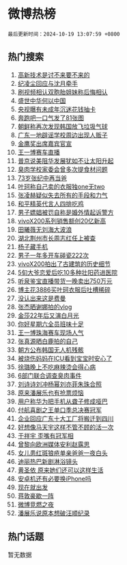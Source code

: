 # 微博热榜

`最后更新时间：2024-10-19 13:07:59 +0800`

## 热门搜索

1. [高新技术是讨不来要不来的](https://m.weibo.cn/search?containerid=100103type%3D1%26t%3D10%26q%3D%23%E9%AB%98%E6%96%B0%E6%8A%80%E6%9C%AF%E6%98%AF%E8%AE%A8%E4%B8%8D%E6%9D%A5%E8%A6%81%E4%B8%8D%E6%9D%A5%E7%9A%84%23&stream_entry_id=51&isnewpage=1&extparam=seat%3D1%26c_type%3D51%26cate%3D10103%26stream_entry_id%3D51%26pos%3D0%26filter_type%3Drealtimehot%26q%3D%2523%25E9%25AB%2598%25E6%2596%25B0%25E6%258A%2580%25E6%259C%25AF%25E6%2598%25AF%25E8%25AE%25A8%25E4%25B8%258D%25E6%259D%25A5%25E8%25A6%2581%25E4%25B8%258D%25E6%259D%25A5%25E7%259A%2584%2523%26dgr%3D0%26display_time%3D1729314478%26pre_seqid%3D17293144785660236634289)
1. [纪凌尘回应与沈月牵手](https://m.weibo.cn/search?containerid=100103type%3D1%26t%3D10%26q%3D%E7%BA%AA%E5%87%8C%E5%B0%98%E5%9B%9E%E5%BA%94%E4%B8%8E%E6%B2%88%E6%9C%88%E7%89%B5%E6%89%8B&stream_entry_id=31&isnewpage=1&extparam=seat%3D1%26realpos%3D1%26cate%3D5001%26stream_entry_id%3D31%26c_type%3D31%26lcate%3D5001%26pos%3D0%26band_rank%3D1%26flag%3D1%26filter_type%3Drealtimehot%26q%3D%25E7%25BA%25AA%25E5%2587%258C%25E5%25B0%2598%25E5%259B%259E%25E5%25BA%2594%25E4%25B8%258E%25E6%25B2%2588%25E6%259C%2588%25E7%2589%25B5%25E6%2589%258B%26dgr%3D0%26display_time%3D1729314478%26pre_seqid%3D17293144785660236634289)
1. [刷视频相认双胞胎姐妹称后悔相认](https://m.weibo.cn/search?containerid=100103type%3D1%26t%3D10%26q%3D%23%E5%88%B7%E8%A7%86%E9%A2%91%E7%9B%B8%E8%AE%A4%E5%8F%8C%E8%83%9E%E8%83%8E%E5%A7%90%E5%A6%B9%E7%A7%B0%E5%90%8E%E6%82%94%E7%9B%B8%E8%AE%A4%23&stream_entry_id=31&isnewpage=1&extparam=seat%3D1%26realpos%3D2%26cate%3D5001%26stream_entry_id%3D31%26c_type%3D31%26lcate%3D5001%26pos%3D1%26band_rank%3D2%26flag%3D2%26filter_type%3Drealtimehot%26q%3D%2523%25E5%2588%25B7%25E8%25A7%2586%25E9%25A2%2591%25E7%259B%25B8%25E8%25AE%25A4%25E5%258F%258C%25E8%2583%259E%25E8%2583%258E%25E5%25A7%2590%25E5%25A6%25B9%25E7%25A7%25B0%25E5%2590%258E%25E6%2582%2594%25E7%259B%25B8%25E8%25AE%25A4%2523%26dgr%3D0%26display_time%3D1729314478%26pre_seqid%3D17293144785660236634289)
1. [盛世中华何以中国](https://m.weibo.cn/search?containerid=100103type%3D1%26t%3D10%26q%3D%23%E7%9B%9B%E4%B8%96%E4%B8%AD%E5%8D%8E%E4%BD%95%E4%BB%A5%E4%B8%AD%E5%9B%BD%23&stream_entry_id=31&isnewpage=1&extparam=seat%3D1%26realpos%3D3%26cate%3D5001%26stream_entry_id%3D31%26c_type%3D31%26lcate%3D5001%26pos%3D2%26band_rank%3D3%26flag%3D0%26filter_type%3Drealtimehot%26q%3D%2523%25E7%259B%259B%25E4%25B8%2596%25E4%25B8%25AD%25E5%258D%258E%25E4%25BD%2595%25E4%25BB%25A5%25E4%25B8%25AD%25E5%259B%25BD%2523%26dgr%3D0%26display_time%3D1729314478%26pre_seqid%3D17293144785660236634289)
1. [央视曝有未成年沉迷花钱抽卡](https://m.weibo.cn/search?containerid=100103type%3D1%26t%3D10%26q%3D%23%E5%A4%AE%E8%A7%86%E6%9B%9D%E6%9C%89%E6%9C%AA%E6%88%90%E5%B9%B4%E6%B2%89%E8%BF%B7%E8%8A%B1%E9%92%B1%E6%8A%BD%E5%8D%A1%23&stream_entry_id=31&isnewpage=1&extparam=seat%3D1%26realpos%3D4%26cate%3D5001%26stream_entry_id%3D31%26c_type%3D31%26lcate%3D5001%26pos%3D3%26band_rank%3D4%26flag%3D2%26filter_type%3Drealtimehot%26q%3D%2523%25E5%25A4%25AE%25E8%25A7%2586%25E6%259B%259D%25E6%259C%2589%25E6%259C%25AA%25E6%2588%2590%25E5%25B9%25B4%25E6%25B2%2589%25E8%25BF%25B7%25E8%258A%25B1%25E9%2592%25B1%25E6%258A%25BD%25E5%258D%25A1%2523%26dgr%3D0%26display_time%3D1729314478%26pre_seqid%3D17293144785660236634289)
1. [奔跑吧一口气发了81张图](https://m.weibo.cn/search?containerid=100103type%3D1%26t%3D10%26q%3D%23%E5%A5%94%E8%B7%91%E5%90%A7%E4%B8%80%E5%8F%A3%E6%B0%94%E5%8F%91%E4%BA%8681%E5%BC%A0%E5%9B%BE%23&stream_entry_id=31&isnewpage=1&extparam=seat%3D1%26realpos%3D5%26cate%3D5001%26stream_entry_id%3D31%26c_type%3D31%26lcate%3D5001%26pos%3D4%26band_rank%3D5%26flag%3D1%26filter_type%3Drealtimehot%26q%3D%2523%25E5%25A5%2594%25E8%25B7%2591%25E5%2590%25A7%25E4%25B8%2580%25E5%258F%25A3%25E6%25B0%2594%25E5%258F%2591%25E4%25BA%258681%25E5%25BC%25A0%25E5%259B%25BE%2523%26dgr%3D0%26display_time%3D1729314478%26pre_seqid%3D17293144785660236634289)
1. [朝鲜称再次发现韩国放飞垃圾气球](https://m.weibo.cn/search?containerid=100103type%3D1%26t%3D10%26q%3D%23%E6%9C%9D%E9%B2%9C%E7%A7%B0%E5%86%8D%E6%AC%A1%E5%8F%91%E7%8E%B0%E9%9F%A9%E5%9B%BD%E6%94%BE%E9%A3%9E%E5%9E%83%E5%9C%BE%E6%B0%94%E7%90%83%23&stream_entry_id=31&isnewpage=1&extparam=seat%3D1%26realpos%3D6%26cate%3D5001%26stream_entry_id%3D31%26c_type%3D31%26lcate%3D5001%26pos%3D5%26band_rank%3D6%26flag%3D0%26filter_type%3Drealtimehot%26q%3D%2523%25E6%259C%259D%25E9%25B2%259C%25E7%25A7%25B0%25E5%2586%258D%25E6%25AC%25A1%25E5%258F%2591%25E7%258E%25B0%25E9%259F%25A9%25E5%259B%25BD%25E6%2594%25BE%25E9%25A3%259E%25E5%259E%2583%25E5%259C%25BE%25E6%25B0%2594%25E7%2590%2583%2523%26dgr%3D0%26display_time%3D1729314478%26pre_seqid%3D17293144785660236634289)
1. [广东一地辟谣学校周边出现人贩子](https://m.weibo.cn/search?containerid=100103type%3D1%26t%3D10%26q%3D%23%E5%B9%BF%E4%B8%9C%E4%B8%80%E5%9C%B0%E8%BE%9F%E8%B0%A3%E5%AD%A6%E6%A0%A1%E5%91%A8%E8%BE%B9%E5%87%BA%E7%8E%B0%E4%BA%BA%E8%B4%A9%E5%AD%90%23&stream_entry_id=31&isnewpage=1&extparam=seat%3D1%26adid%3D259715%26cate%3D5001%26stream_entry_id%3D31%26c_type%3D31%26lcate%3D5001%26is_ad_pos%3D1%26band_rank%3D7%26q%3D%2523%25E5%25B9%25BF%25E4%25B8%259C%25E4%25B8%2580%25E5%259C%25B0%25E8%25BE%259F%25E8%25B0%25A3%25E5%25AD%25A6%25E6%25A0%25A1%25E5%2591%25A8%25E8%25BE%25B9%25E5%2587%25BA%25E7%258E%25B0%25E4%25BA%25BA%25E8%25B4%25A9%25E5%25AD%2590%2523%26filter_type%3Drealtimehot%26pos%3D6%26dgr%3D0%26display_time%3D1729314478%26pre_seqid%3D17293144785660236634289)
1. [金鹰奖出席嘉宾官宣](https://m.weibo.cn/search?containerid=100103type%3D1%26t%3D10%26q%3D%23%E9%87%91%E9%B9%B0%E5%A5%96%E5%87%BA%E5%B8%AD%E5%98%89%E5%AE%BE%E5%AE%98%E5%AE%A3%23&stream_entry_id=31&isnewpage=1&extparam=seat%3D1%26realpos%3D7%26cate%3D5001%26stream_entry_id%3D31%26c_type%3D31%26lcate%3D5001%26pos%3D7%26band_rank%3D7%26flag%3D1%26filter_type%3Drealtimehot%26q%3D%2523%25E9%2587%2591%25E9%25B9%25B0%25E5%25A5%2596%25E5%2587%25BA%25E5%25B8%25AD%25E5%2598%2589%25E5%25AE%25BE%25E5%25AE%2598%25E5%25AE%25A3%2523%26dgr%3D0%26display_time%3D1729314478%26pre_seqid%3D17293144785660236634289)
1. [王一博赛车直播](https://m.weibo.cn/search?containerid=100103type%3D1%26t%3D10%26q%3D%E7%8E%8B%E4%B8%80%E5%8D%9A%E8%B5%9B%E8%BD%A6%E7%9B%B4%E6%92%AD&stream_entry_id=31&isnewpage=1&extparam=seat%3D1%26realpos%3D8%26cate%3D5001%26stream_entry_id%3D31%26c_type%3D31%26lcate%3D5001%26pos%3D8%26band_rank%3D8%26flag%3D1%26filter_type%3Drealtimehot%26q%3D%25E7%258E%258B%25E4%25B8%2580%25E5%258D%259A%25E8%25B5%259B%25E8%25BD%25A6%25E7%259B%25B4%25E6%2592%25AD%26dgr%3D0%26display_time%3D1729314478%26pre_seqid%3D17293144785660236634289)
1. [普京说美阻华发展犹如不让太阳升起](https://m.weibo.cn/search?containerid=100103type%3D1%26t%3D10%26q%3D%23%E6%99%AE%E4%BA%AC%E8%AF%B4%E7%BE%8E%E9%98%BB%E5%8D%8E%E5%8F%91%E5%B1%95%E7%8A%B9%E5%A6%82%E4%B8%8D%E8%AE%A9%E5%A4%AA%E9%98%B3%E5%8D%87%E8%B5%B7%23&stream_entry_id=31&isnewpage=1&extparam=seat%3D1%26realpos%3D9%26cate%3D5001%26stream_entry_id%3D31%26c_type%3D31%26lcate%3D5001%26pos%3D9%26band_rank%3D9%26flag%3D1%26filter_type%3Drealtimehot%26q%3D%2523%25E6%2599%25AE%25E4%25BA%25AC%25E8%25AF%25B4%25E7%25BE%258E%25E9%2598%25BB%25E5%258D%258E%25E5%258F%2591%25E5%25B1%2595%25E7%258A%25B9%25E5%25A6%2582%25E4%25B8%258D%25E8%25AE%25A9%25E5%25A4%25AA%25E9%2598%25B3%25E5%258D%2587%25E8%25B5%25B7%2523%26dgr%3D0%26display_time%3D1729314478%26pre_seqid%3D17293144785660236634289)
1. [臭肉学校家委会曾多次提食材问题](https://m.weibo.cn/search?containerid=100103type%3D1%26t%3D10%26q%3D%23%E8%87%AD%E8%82%89%E5%AD%A6%E6%A0%A1%E5%AE%B6%E5%A7%94%E4%BC%9A%E6%9B%BE%E5%A4%9A%E6%AC%A1%E6%8F%90%E9%A3%9F%E6%9D%90%E9%97%AE%E9%A2%98%23&stream_entry_id=31&isnewpage=1&extparam=seat%3D1%26realpos%3D10%26cate%3D5001%26stream_entry_id%3D31%26c_type%3D31%26lcate%3D5001%26pos%3D10%26band_rank%3D10%26flag%3D1%26filter_type%3Drealtimehot%26q%3D%2523%25E8%2587%25AD%25E8%2582%2589%25E5%25AD%25A6%25E6%25A0%25A1%25E5%25AE%25B6%25E5%25A7%2594%25E4%25BC%259A%25E6%259B%25BE%25E5%25A4%259A%25E6%25AC%25A1%25E6%258F%2590%25E9%25A3%259F%25E6%259D%2590%25E9%2597%25AE%25E9%25A2%2598%2523%26dgr%3D0%26display_time%3D1729314478%26pre_seqid%3D17293144785660236634289)
1. [73岁张纪中再当爸](https://m.weibo.cn/search?containerid=100103type%3D1%26t%3D10%26q%3D%2373%E5%B2%81%E5%BC%A0%E7%BA%AA%E4%B8%AD%E5%86%8D%E5%BD%93%E7%88%B8%23&stream_entry_id=31&isnewpage=1&extparam=seat%3D1%26realpos%3D11%26cate%3D5001%26stream_entry_id%3D31%26c_type%3D31%26lcate%3D5001%26pos%3D11%26band_rank%3D11%26flag%3D2%26filter_type%3Drealtimehot%26q%3D%252373%25E5%25B2%2581%25E5%25BC%25A0%25E7%25BA%25AA%25E4%25B8%25AD%25E5%2586%258D%25E5%25BD%2593%25E7%2588%25B8%2523%26dgr%3D0%26display_time%3D1729314478%26pre_seqid%3D17293144785660236634289)
1. [叶珂称自己卖的衣服独one无two](https://m.weibo.cn/search?containerid=100103type%3D1%26t%3D10%26q%3D%23%E5%8F%B6%E7%8F%82%E7%A7%B0%E8%87%AA%E5%B7%B1%E5%8D%96%E7%9A%84%E8%A1%A3%E6%9C%8D%E7%8B%ACone%E6%97%A0two%23&stream_entry_id=31&isnewpage=1&extparam=seat%3D1%26realpos%3D12%26cate%3D5001%26stream_entry_id%3D31%26c_type%3D31%26lcate%3D5001%26pos%3D12%26band_rank%3D12%26flag%3D2%26filter_type%3Drealtimehot%26q%3D%2523%25E5%258F%25B6%25E7%258F%2582%25E7%25A7%25B0%25E8%2587%25AA%25E5%25B7%25B1%25E5%258D%2596%25E7%259A%2584%25E8%25A1%25A3%25E6%259C%258D%25E7%258B%25ACone%25E6%2597%25A0two%2523%26dgr%3D0%26display_time%3D1729314478%26pre_seqid%3D17293144785660236634289)
1. [张凌赫疑似失去所有的手段和力气](https://m.weibo.cn/search?containerid=100103type%3D1%26t%3D10%26q%3D%E5%BC%A0%E5%87%8C%E8%B5%AB%E7%96%91%E4%BC%BC%E5%A4%B1%E5%8E%BB%E6%89%80%E6%9C%89%E7%9A%84%E6%89%8B%E6%AE%B5%E5%92%8C%E5%8A%9B%E6%B0%94&stream_entry_id=31&isnewpage=1&extparam=seat%3D1%26realpos%3D13%26cate%3D5001%26stream_entry_id%3D31%26c_type%3D31%26lcate%3D5001%26pos%3D13%26band_rank%3D13%26flag%3D1%26filter_type%3Drealtimehot%26q%3D%25E5%25BC%25A0%25E5%2587%258C%25E8%25B5%25AB%25E7%2596%2591%25E4%25BC%25BC%25E5%25A4%25B1%25E5%258E%25BB%25E6%2589%2580%25E6%259C%2589%25E7%259A%2584%25E6%2589%258B%25E6%25AE%25B5%25E5%2592%258C%25E5%258A%259B%25E6%25B0%2594%26dgr%3D0%26display_time%3D1729314478%26pre_seqid%3D17293144785660236634289)
1. [和平精英代言人四排吃鸡](https://m.weibo.cn/search?containerid=100103type%3D1%26t%3D10%26q%3D%23%E5%92%8C%E5%B9%B3%E7%B2%BE%E8%8B%B1%E4%BB%A3%E8%A8%80%E4%BA%BA%E5%9B%9B%E6%8E%92%E5%90%83%E9%B8%A1%23&stream_entry_id=31&isnewpage=1&extparam=seat%3D1%26realpos%3D14%26adid%3D259701%26cate%3D5001%26stream_entry_id%3D31%26c_type%3D31%26lcate%3D5001%26pos%3D14%26band_rank%3D14%26flag%3D0%26filter_type%3Drealtimehot%26q%3D%2523%25E5%2592%258C%25E5%25B9%25B3%25E7%25B2%25BE%25E8%258B%25B1%25E4%25BB%25A3%25E8%25A8%2580%25E4%25BA%25BA%25E5%259B%259B%25E6%258E%2592%25E5%2590%2583%25E9%25B8%25A1%2523%26dgr%3D0%26display_time%3D1729314478%26pre_seqid%3D17293144785660236634289)
1. [男子嫖娼被罚自称是婚外情起诉警方](https://m.weibo.cn/search?containerid=100103type%3D1%26t%3D10%26q%3D%23%E7%94%B7%E5%AD%90%E5%AB%96%E5%A8%BC%E8%A2%AB%E7%BD%9A%E8%87%AA%E7%A7%B0%E6%98%AF%E5%A9%9A%E5%A4%96%E6%83%85%E8%B5%B7%E8%AF%89%E8%AD%A6%E6%96%B9%23&stream_entry_id=31&isnewpage=1&extparam=seat%3D1%26realpos%3D15%26cate%3D5001%26stream_entry_id%3D31%26c_type%3D31%26lcate%3D5001%26pos%3D15%26band_rank%3D15%26flag%3D1%26filter_type%3Drealtimehot%26q%3D%2523%25E7%2594%25B7%25E5%25AD%2590%25E5%25AB%2596%25E5%25A8%25BC%25E8%25A2%25AB%25E7%25BD%259A%25E8%2587%25AA%25E7%25A7%25B0%25E6%2598%25AF%25E5%25A9%259A%25E5%25A4%2596%25E6%2583%2585%25E8%25B5%25B7%25E8%25AF%2589%25E8%25AD%25A6%25E6%2596%25B9%2523%26dgr%3D0%26display_time%3D1729314478%26pre_seqid%3D17293144785660236634289)
1. [vivoX200系列销售额创20亿新高](https://m.weibo.cn/search?containerid=100103type%3D1%26t%3D10%26q%3D%23vivoX200%E7%B3%BB%E5%88%97%E9%94%80%E5%94%AE%E9%A2%9D%E5%88%9B20%E4%BA%BF%E6%96%B0%E9%AB%98%23&stream_entry_id=31&isnewpage=1&extparam=seat%3D1%26realpos%3D16%26adid%3D259651%26cate%3D5001%26stream_entry_id%3D31%26c_type%3D31%26lcate%3D5001%26pos%3D16%26band_rank%3D16%26flag%3D0%26filter_type%3Drealtimehot%26q%3D%2523vivoX200%25E7%25B3%25BB%25E5%2588%2597%25E9%2594%2580%25E5%2594%25AE%25E9%25A2%259D%25E5%2588%259B20%25E4%25BA%25BF%25E6%2596%25B0%25E9%25AB%2598%2523%26dgr%3D0%26display_time%3D1729314478%26pre_seqid%3D17293144785660236634289)
1. [田曦薇无刘海大波浪](https://m.weibo.cn/search?containerid=100103type%3D1%26t%3D10%26q%3D%23%E7%94%B0%E6%9B%A6%E8%96%87%E6%97%A0%E5%88%98%E6%B5%B7%E5%A4%A7%E6%B3%A2%E6%B5%AA%23&stream_entry_id=31&isnewpage=1&extparam=seat%3D1%26realpos%3D17%26cate%3D5001%26stream_entry_id%3D31%26c_type%3D31%26lcate%3D5001%26pos%3D17%26band_rank%3D17%26flag%3D2%26filter_type%3Drealtimehot%26q%3D%2523%25E7%2594%25B0%25E6%259B%25A6%25E8%2596%2587%25E6%2597%25A0%25E5%2588%2598%25E6%25B5%25B7%25E5%25A4%25A7%25E6%25B3%25A2%25E6%25B5%25AA%2523%26dgr%3D0%26display_time%3D1729314478%26pre_seqid%3D17293144785660236634289)
1. [湖北荆州市长周志红任上被查](https://m.weibo.cn/search?containerid=100103type%3D1%26t%3D10%26q%3D%23%E6%B9%96%E5%8C%97%E8%8D%86%E5%B7%9E%E5%B8%82%E9%95%BF%E5%91%A8%E5%BF%97%E7%BA%A2%E4%BB%BB%E4%B8%8A%E8%A2%AB%E6%9F%A5%23&stream_entry_id=31&isnewpage=1&extparam=seat%3D1%26realpos%3D18%26cate%3D5001%26stream_entry_id%3D31%26c_type%3D31%26lcate%3D5001%26pos%3D18%26band_rank%3D18%26flag%3D1%26filter_type%3Drealtimehot%26q%3D%2523%25E6%25B9%2596%25E5%258C%2597%25E8%258D%2586%25E5%25B7%259E%25E5%25B8%2582%25E9%2595%25BF%25E5%2591%25A8%25E5%25BF%2597%25E7%25BA%25A2%25E4%25BB%25BB%25E4%25B8%258A%25E8%25A2%25AB%25E6%259F%25A5%2523%26dgr%3D0%26display_time%3D1729314478%26pre_seqid%3D17293144785660236634289)
1. [杨子藏手机](https://m.weibo.cn/search?containerid=100103type%3D1%26t%3D10%26q%3D%23%E6%9D%A8%E5%AD%90%E8%97%8F%E6%89%8B%E6%9C%BA%23&stream_entry_id=31&isnewpage=1&extparam=seat%3D1%26realpos%3D19%26cate%3D5001%26stream_entry_id%3D31%26c_type%3D31%26lcate%3D5001%26pos%3D19%26band_rank%3D19%26flag%3D0%26filter_type%3Drealtimehot%26q%3D%2523%25E6%259D%25A8%25E5%25AD%2590%25E8%2597%258F%25E6%2589%258B%25E6%259C%25BA%2523%26dgr%3D0%26display_time%3D1729314478%26pre_seqid%3D17293144785660236634289)
1. [男子一年多开车碰瓷222次](https://m.weibo.cn/search?containerid=100103type%3D1%26t%3D10%26q%3D%23%E7%94%B7%E5%AD%90%E4%B8%80%E5%B9%B4%E5%A4%9A%E5%BC%80%E8%BD%A6%E7%A2%B0%E7%93%B7222%E6%AC%A1%23&stream_entry_id=31&isnewpage=1&extparam=seat%3D1%26realpos%3D20%26cate%3D5001%26stream_entry_id%3D31%26c_type%3D31%26lcate%3D5001%26pos%3D20%26band_rank%3D20%26flag%3D0%26filter_type%3Drealtimehot%26q%3D%2523%25E7%2594%25B7%25E5%25AD%2590%25E4%25B8%2580%25E5%25B9%25B4%25E5%25A4%259A%25E5%25BC%2580%25E8%25BD%25A6%25E7%25A2%25B0%25E7%2593%25B7222%25E6%25AC%25A1%2523%26dgr%3D0%26display_time%3D1729314478%26pre_seqid%3D17293144785660236634289)
1. [vivoX200拍出了古建筑的历史细节](https://m.weibo.cn/search?containerid=100103type%3D1%26t%3D10%26q%3DvivoX200%E6%8B%8D%E5%87%BA%E4%BA%86%E5%8F%A4%E5%BB%BA%E7%AD%91%E7%9A%84%E5%8E%86%E5%8F%B2%E7%BB%86%E8%8A%82&stream_entry_id=31&isnewpage=1&extparam=seat%3D1%26realpos%3D21%26adid%3D259754%26cate%3D5001%26stream_entry_id%3D31%26c_type%3D31%26lcate%3D5001%26pos%3D21%26band_rank%3D21%26flag%3D0%26filter_type%3Drealtimehot%26q%3DvivoX200%25E6%258B%258D%25E5%2587%25BA%25E4%25BA%2586%25E5%258F%25A4%25E5%25BB%25BA%25E7%25AD%2591%25E7%259A%2584%25E5%258E%2586%25E5%258F%25B2%25E7%25BB%2586%25E8%258A%2582%26dgr%3D0%26display_time%3D1729314478%26pre_seqid%3D17293144785660236634289)
1. [5旬大爷恋爱后吃10多种壮阳药进医院](https://m.weibo.cn/search?containerid=100103type%3D1%26t%3D10%26q%3D%235%E6%97%AC%E5%A4%A7%E7%88%B7%E6%81%8B%E7%88%B1%E5%90%8E%E5%90%8310%E5%A4%9A%E7%A7%8D%E5%A3%AE%E9%98%B3%E8%8D%AF%E8%BF%9B%E5%8C%BB%E9%99%A2%23&stream_entry_id=31&isnewpage=1&extparam=seat%3D1%26realpos%3D22%26cate%3D5001%26stream_entry_id%3D31%26c_type%3D31%26lcate%3D5001%26pos%3D22%26band_rank%3D22%26flag%3D1%26filter_type%3Drealtimehot%26q%3D%25235%25E6%2597%25AC%25E5%25A4%25A7%25E7%2588%25B7%25E6%2581%258B%25E7%2588%25B1%25E5%2590%258E%25E5%2590%258310%25E5%25A4%259A%25E7%25A7%258D%25E5%25A3%25AE%25E9%2598%25B3%25E8%258D%25AF%25E8%25BF%259B%25E5%258C%25BB%25E9%2599%25A2%2523%26dgr%3D0%26display_time%3D1729314478%26pre_seqid%3D17293144785660236634289)
1. [听泉鉴宝直播带货一晚卖出750万元](https://m.weibo.cn/search?containerid=100103type%3D1%26t%3D10%26q%3D%23%E5%90%AC%E6%B3%89%E9%89%B4%E5%AE%9D%E7%9B%B4%E6%92%AD%E5%B8%A6%E8%B4%A7%E4%B8%80%E6%99%9A%E5%8D%96%E5%87%BA750%E4%B8%87%E5%85%83%23&stream_entry_id=31&isnewpage=1&extparam=seat%3D1%26realpos%3D23%26cate%3D5001%26stream_entry_id%3D31%26c_type%3D31%26lcate%3D5001%26pos%3D23%26band_rank%3D23%26flag%3D1%26filter_type%3Drealtimehot%26q%3D%2523%25E5%2590%25AC%25E6%25B3%2589%25E9%2589%25B4%25E5%25AE%259D%25E7%259B%25B4%25E6%2592%25AD%25E5%25B8%25A6%25E8%25B4%25A7%25E4%25B8%2580%25E6%2599%259A%25E5%258D%2596%25E5%2587%25BA750%25E4%25B8%2587%25E5%2585%2583%2523%26dgr%3D0%26display_time%3D1729314478%26pre_seqid%3D17293144785660236634289)
1. [博主花3886买叶珂衣服后吐槽稀碎](https://m.weibo.cn/search?containerid=100103type%3D1%26t%3D10%26q%3D%23%E5%8D%9A%E4%B8%BB%E8%8A%B13886%E4%B9%B0%E5%8F%B6%E7%8F%82%E8%A1%A3%E6%9C%8D%E5%90%8E%E5%90%90%E6%A7%BD%E7%A8%80%E7%A2%8E%23&stream_entry_id=31&isnewpage=1&extparam=seat%3D1%26realpos%3D24%26cate%3D5001%26stream_entry_id%3D31%26c_type%3D31%26lcate%3D5001%26pos%3D24%26band_rank%3D24%26flag%3D0%26filter_type%3Drealtimehot%26q%3D%2523%25E5%258D%259A%25E4%25B8%25BB%25E8%258A%25B13886%25E4%25B9%25B0%25E5%258F%25B6%25E7%258F%2582%25E8%25A1%25A3%25E6%259C%258D%25E5%2590%258E%25E5%2590%2590%25E6%25A7%25BD%25E7%25A8%2580%25E7%25A2%258E%2523%26dgr%3D0%26display_time%3D1729314478%26pre_seqid%3D17293144785660236634289)
1. [没认出来这是费曼](https://m.weibo.cn/search?containerid=100103type%3D1%26t%3D10%26q%3D%23%E6%B2%A1%E8%AE%A4%E5%87%BA%E6%9D%A5%E8%BF%99%E6%98%AF%E8%B4%B9%E6%9B%BC%23&stream_entry_id=31&isnewpage=1&extparam=seat%3D1%26realpos%3D25%26cate%3D5001%26stream_entry_id%3D31%26c_type%3D31%26lcate%3D5001%26pos%3D25%26band_rank%3D25%26flag%3D0%26filter_type%3Drealtimehot%26q%3D%2523%25E6%25B2%25A1%25E8%25AE%25A4%25E5%2587%25BA%25E6%259D%25A5%25E8%25BF%2599%25E6%2598%25AF%25E8%25B4%25B9%25E6%259B%25BC%2523%26dgr%3D0%26display_time%3D1729314478%26pre_seqid%3D17293144785660236634289)
1. [张杰晒谢娜拍的vlog](https://m.weibo.cn/search?containerid=100103type%3D1%26t%3D10%26q%3D%23%E5%BC%A0%E6%9D%B0%E6%99%92%E8%B0%A2%E5%A8%9C%E6%8B%8D%E7%9A%84vlog%23&stream_entry_id=31&isnewpage=1&extparam=seat%3D1%26realpos%3D26%26cate%3D5001%26stream_entry_id%3D31%26c_type%3D31%26lcate%3D5001%26pos%3D26%26band_rank%3D26%26flag%3D0%26filter_type%3Drealtimehot%26q%3D%2523%25E5%25BC%25A0%25E6%259D%25B0%25E6%2599%2592%25E8%25B0%25A2%25E5%25A8%259C%25E6%258B%258D%25E7%259A%2584vlog%2523%26dgr%3D0%26display_time%3D1729314478%26pre_seqid%3D17293144785660236634289)
1. [金莎22年后又演白月光](https://m.weibo.cn/search?containerid=100103type%3D1%26t%3D10%26q%3D%E9%87%91%E8%8E%8E22%E5%B9%B4%E5%90%8E%E5%8F%88%E6%BC%94%E7%99%BD%E6%9C%88%E5%85%89&stream_entry_id=31&isnewpage=1&extparam=seat%3D1%26realpos%3D27%26cate%3D5001%26stream_entry_id%3D31%26c_type%3D31%26lcate%3D5001%26pos%3D27%26band_rank%3D27%26flag%3D1%26filter_type%3Drealtimehot%26q%3D%25E9%2587%2591%25E8%258E%258E22%25E5%25B9%25B4%25E5%2590%258E%25E5%258F%2588%25E6%25BC%2594%25E7%2599%25BD%25E6%259C%2588%25E5%2585%2589%26dgr%3D0%26display_time%3D1729314478%26pre_seqid%3D17293144785660236634289)
1. [你好星期六全员班味十足](https://m.weibo.cn/search?containerid=100103type%3D1%26t%3D10%26q%3D%23%E4%BD%A0%E5%A5%BD%E6%98%9F%E6%9C%9F%E5%85%AD%E5%85%A8%E5%91%98%E7%8F%AD%E5%91%B3%E5%8D%81%E8%B6%B3%23&stream_entry_id=31&isnewpage=1&extparam=seat%3D1%26realpos%3D28%26cate%3D5001%26stream_entry_id%3D31%26c_type%3D31%26lcate%3D5001%26pos%3D28%26band_rank%3D28%26flag%3D0%26filter_type%3Drealtimehot%26q%3D%2523%25E4%25BD%25A0%25E5%25A5%25BD%25E6%2598%259F%25E6%259C%259F%25E5%2585%25AD%25E5%2585%25A8%25E5%2591%2598%25E7%258F%25AD%25E5%2591%25B3%25E5%258D%2581%25E8%25B6%25B3%2523%26dgr%3D0%26display_time%3D1729314478%26pre_seqid%3D17293144785660236634289)
1. [王一博珠海赛车现场人气](https://m.weibo.cn/search?containerid=100103type%3D1%26t%3D10%26q%3D%23%E7%8E%8B%E4%B8%80%E5%8D%9A%E7%8F%A0%E6%B5%B7%E8%B5%9B%E8%BD%A6%E7%8E%B0%E5%9C%BA%E4%BA%BA%E6%B0%94%23&stream_entry_id=31&isnewpage=1&extparam=seat%3D1%26realpos%3D29%26cate%3D5001%26stream_entry_id%3D31%26c_type%3D31%26lcate%3D5001%26pos%3D29%26band_rank%3D29%26flag%3D1%26filter_type%3Drealtimehot%26q%3D%2523%25E7%258E%258B%25E4%25B8%2580%25E5%258D%259A%25E7%258F%25A0%25E6%25B5%25B7%25E8%25B5%259B%25E8%25BD%25A6%25E7%258E%25B0%25E5%259C%25BA%25E4%25BA%25BA%25E6%25B0%2594%2523%26dgr%3D0%26display_time%3D1729314478%26pre_seqid%3D17293144785660236634289)
1. [张真源晒白鹿拍的自己](https://m.weibo.cn/search?containerid=100103type%3D1%26t%3D10%26q%3D%23%E5%BC%A0%E7%9C%9F%E6%BA%90%E6%99%92%E7%99%BD%E9%B9%BF%E6%8B%8D%E7%9A%84%E8%87%AA%E5%B7%B1%23&stream_entry_id=31&isnewpage=1&extparam=seat%3D1%26realpos%3D30%26cate%3D5001%26stream_entry_id%3D31%26c_type%3D31%26lcate%3D5001%26pos%3D30%26band_rank%3D30%26flag%3D1%26filter_type%3Drealtimehot%26q%3D%2523%25E5%25BC%25A0%25E7%259C%259F%25E6%25BA%2590%25E6%2599%2592%25E7%2599%25BD%25E9%25B9%25BF%25E6%258B%258D%25E7%259A%2584%25E8%2587%25AA%25E5%25B7%25B1%2523%26dgr%3D0%26display_time%3D1729314478%26pre_seqid%3D17293144785660236634289)
1. [朝方公布韩国无人机残骸](https://m.weibo.cn/search?containerid=100103type%3D1%26t%3D10%26q%3D%23%E6%9C%9D%E6%96%B9%E5%85%AC%E5%B8%83%E9%9F%A9%E5%9B%BD%E6%97%A0%E4%BA%BA%E6%9C%BA%E6%AE%8B%E9%AA%B8%23&stream_entry_id=31&isnewpage=1&extparam=seat%3D1%26realpos%3D31%26cate%3D5001%26stream_entry_id%3D31%26c_type%3D31%26lcate%3D5001%26pos%3D31%26band_rank%3D31%26flag%3D0%26filter_type%3Drealtimehot%26q%3D%2523%25E6%259C%259D%25E6%2596%25B9%25E5%2585%25AC%25E5%25B8%2583%25E9%259F%25A9%25E5%259B%25BD%25E6%2597%25A0%25E4%25BA%25BA%25E6%259C%25BA%25E6%25AE%258B%25E9%25AA%25B8%2523%26dgr%3D0%26display_time%3D1729314478%26pre_seqid%3D17293144785660236634289)
1. [被烧伤妈妈在ICU看到宝宝时安心了](https://m.weibo.cn/search?containerid=100103type%3D1%26t%3D10%26q%3D%23%E8%A2%AB%E7%83%A7%E4%BC%A4%E5%A6%88%E5%A6%88%E5%9C%A8ICU%E7%9C%8B%E5%88%B0%E5%AE%9D%E5%AE%9D%E6%97%B6%E5%AE%89%E5%BF%83%E4%BA%86%23&stream_entry_id=31&isnewpage=1&extparam=seat%3D1%26realpos%3D32%26cate%3D5001%26stream_entry_id%3D31%26c_type%3D31%26lcate%3D5001%26pos%3D32%26band_rank%3D32%26flag%3D0%26filter_type%3Drealtimehot%26q%3D%2523%25E8%25A2%25AB%25E7%2583%25A7%25E4%25BC%25A4%25E5%25A6%2588%25E5%25A6%2588%25E5%259C%25A8ICU%25E7%259C%258B%25E5%2588%25B0%25E5%25AE%259D%25E5%25AE%259D%25E6%2597%25B6%25E5%25AE%2589%25E5%25BF%2583%25E4%25BA%2586%2523%26dgr%3D0%26display_time%3D1729314478%26pre_seqid%3D17293144785660236634289)
1. [徐璐晚上不吃麻辣烫会得心病](https://m.weibo.cn/search?containerid=100103type%3D1%26t%3D10%26q%3D%23%E5%BE%90%E7%92%90%E6%99%9A%E4%B8%8A%E4%B8%8D%E5%90%83%E9%BA%BB%E8%BE%A3%E7%83%AB%E4%BC%9A%E5%BE%97%E5%BF%83%E7%97%85%23&stream_entry_id=31&isnewpage=1&extparam=seat%3D1%26realpos%3D33%26cate%3D5001%26stream_entry_id%3D31%26c_type%3D31%26lcate%3D5001%26pos%3D33%26band_rank%3D33%26flag%3D0%26filter_type%3Drealtimehot%26q%3D%2523%25E5%25BE%2590%25E7%2592%2590%25E6%2599%259A%25E4%25B8%258A%25E4%25B8%258D%25E5%2590%2583%25E9%25BA%25BB%25E8%25BE%25A3%25E7%2583%25AB%25E4%25BC%259A%25E5%25BE%2597%25E5%25BF%2583%25E7%2597%2585%2523%26dgr%3D0%26display_time%3D1729314478%26pre_seqid%3D17293144785660236634289)
1. [6部门联合调查臭肉事件](https://m.weibo.cn/search?containerid=100103type%3D1%26t%3D10%26q%3D%236%E9%83%A8%E9%97%A8%E8%81%94%E5%90%88%E8%B0%83%E6%9F%A5%E8%87%AD%E8%82%89%E4%BA%8B%E4%BB%B6%23&stream_entry_id=31&isnewpage=1&extparam=seat%3D1%26realpos%3D34%26cate%3D5001%26stream_entry_id%3D31%26c_type%3D31%26lcate%3D5001%26pos%3D34%26band_rank%3D34%26flag%3D1%26filter_type%3Drealtimehot%26q%3D%25236%25E9%2583%25A8%25E9%2597%25A8%25E8%2581%2594%25E5%2590%2588%25E8%25B0%2583%25E6%259F%25A5%25E8%2587%25AD%25E8%2582%2589%25E4%25BA%258B%25E4%25BB%25B6%2523%26dgr%3D0%26display_time%3D1729314478%26pre_seqid%3D17293144785660236634289)
1. [刘诗诗刘冲杨幂刘亦菲朱珠合照](https://m.weibo.cn/search?containerid=100103type%3D1%26t%3D10%26q%3D%23%E5%88%98%E8%AF%97%E8%AF%97%E5%88%98%E5%86%B2%E6%9D%A8%E5%B9%82%E5%88%98%E4%BA%A6%E8%8F%B2%E6%9C%B1%E7%8F%A0%E5%90%88%E7%85%A7%23&stream_entry_id=31&isnewpage=1&extparam=seat%3D1%26realpos%3D35%26cate%3D5001%26stream_entry_id%3D31%26c_type%3D31%26lcate%3D5001%26pos%3D35%26band_rank%3D35%26flag%3D1%26filter_type%3Drealtimehot%26q%3D%2523%25E5%2588%2598%25E8%25AF%2597%25E8%25AF%2597%25E5%2588%2598%25E5%2586%25B2%25E6%259D%25A8%25E5%25B9%2582%25E5%2588%2598%25E4%25BA%25A6%25E8%258F%25B2%25E6%259C%25B1%25E7%258F%25A0%25E5%2590%2588%25E7%2585%25A7%2523%26dgr%3D0%26display_time%3D1729314478%26pre_seqid%3D17293144785660236634289)
1. [原来潘展乐也有抢票烦恼](https://m.weibo.cn/search?containerid=100103type%3D1%26t%3D10%26q%3D%23%E5%8E%9F%E6%9D%A5%E6%BD%98%E5%B1%95%E4%B9%90%E4%B9%9F%E6%9C%89%E6%8A%A2%E7%A5%A8%E7%83%A6%E6%81%BC%23&stream_entry_id=31&isnewpage=1&extparam=seat%3D1%26realpos%3D36%26cate%3D5001%26stream_entry_id%3D31%26c_type%3D31%26lcate%3D5001%26pos%3D36%26band_rank%3D36%26flag%3D1%26filter_type%3Drealtimehot%26q%3D%2523%25E5%258E%259F%25E6%259D%25A5%25E6%25BD%2598%25E5%25B1%2595%25E4%25B9%2590%25E4%25B9%259F%25E6%259C%2589%25E6%258A%25A2%25E7%25A5%25A8%25E7%2583%25A6%25E6%2581%25BC%2523%26dgr%3D0%26display_time%3D1729314478%26pre_seqid%3D17293144785660236634289)
1. [用户称华为把手机从聋子修成哑巴](https://m.weibo.cn/search?containerid=100103type%3D1%26t%3D10%26q%3D%23%E7%94%A8%E6%88%B7%E7%A7%B0%E5%8D%8E%E4%B8%BA%E6%8A%8A%E6%89%8B%E6%9C%BA%E4%BB%8E%E8%81%8B%E5%AD%90%E4%BF%AE%E6%88%90%E5%93%91%E5%B7%B4%23&stream_entry_id=31&isnewpage=1&extparam=seat%3D1%26realpos%3D37%26cate%3D5001%26stream_entry_id%3D31%26c_type%3D31%26lcate%3D5001%26pos%3D37%26band_rank%3D37%26flag%3D1%26filter_type%3Drealtimehot%26q%3D%2523%25E7%2594%25A8%25E6%2588%25B7%25E7%25A7%25B0%25E5%258D%258E%25E4%25B8%25BA%25E6%258A%258A%25E6%2589%258B%25E6%259C%25BA%25E4%25BB%258E%25E8%2581%258B%25E5%25AD%2590%25E4%25BF%25AE%25E6%2588%2590%25E5%2593%2591%25E5%25B7%25B4%2523%26dgr%3D0%26display_time%3D1729314478%26pre_seqid%3D17293144785660236634289)
1. [付航喜剧之王单口季总决赛冠军](https://m.weibo.cn/search?containerid=100103type%3D1%26t%3D10%26q%3D%23%E4%BB%98%E8%88%AA%E5%96%9C%E5%89%A7%E4%B9%8B%E7%8E%8B%E5%8D%95%E5%8F%A3%E5%AD%A3%E6%80%BB%E5%86%B3%E8%B5%9B%E5%86%A0%E5%86%9B%23&stream_entry_id=31&isnewpage=1&extparam=seat%3D1%26realpos%3D38%26cate%3D5001%26stream_entry_id%3D31%26c_type%3D31%26lcate%3D5001%26pos%3D38%26band_rank%3D38%26flag%3D1%26filter_type%3Drealtimehot%26q%3D%2523%25E4%25BB%2598%25E8%2588%25AA%25E5%2596%259C%25E5%2589%25A7%25E4%25B9%258B%25E7%258E%258B%25E5%258D%2595%25E5%258F%25A3%25E5%25AD%25A3%25E6%2580%25BB%25E5%2586%25B3%25E8%25B5%259B%25E5%2586%25A0%25E5%2586%259B%2523%26dgr%3D0%26display_time%3D1729314478%26pre_seqid%3D17293144785660236634289)
1. [企业回应广东十大工厂将搬迁到四川](https://m.weibo.cn/search?containerid=100103type%3D1%26t%3D10%26q%3D%23%E4%BC%81%E4%B8%9A%E5%9B%9E%E5%BA%94%E5%B9%BF%E4%B8%9C%E5%8D%81%E5%A4%A7%E5%B7%A5%E5%8E%82%E5%B0%86%E6%90%AC%E8%BF%81%E5%88%B0%E5%9B%9B%E5%B7%9D%23&stream_entry_id=31&isnewpage=1&extparam=seat%3D1%26realpos%3D39%26cate%3D5001%26stream_entry_id%3D31%26c_type%3D31%26lcate%3D5001%26pos%3D39%26band_rank%3D39%26flag%3D32772%26filter_type%3Drealtimehot%26q%3D%2523%25E4%25BC%2581%25E4%25B8%259A%25E5%259B%259E%25E5%25BA%2594%25E5%25B9%25BF%25E4%25B8%259C%25E5%258D%2581%25E5%25A4%25A7%25E5%25B7%25A5%25E5%258E%2582%25E5%25B0%2586%25E6%2590%25AC%25E8%25BF%2581%25E5%2588%25B0%25E5%259B%259B%25E5%25B7%259D%2523%26dgr%3D0%26display_time%3D1729314478%26pre_seqid%3D17293144785660236634289)
1. [好想像马天宇这样不管不顾的活一次](https://m.weibo.cn/search?containerid=100103type%3D1%26t%3D10%26q%3D%E5%A5%BD%E6%83%B3%E5%83%8F%E9%A9%AC%E5%A4%A9%E5%AE%87%E8%BF%99%E6%A0%B7%E4%B8%8D%E7%AE%A1%E4%B8%8D%E9%A1%BE%E7%9A%84%E6%B4%BB%E4%B8%80%E6%AC%A1&stream_entry_id=31&isnewpage=1&extparam=seat%3D1%26realpos%3D40%26cate%3D5001%26stream_entry_id%3D31%26c_type%3D31%26lcate%3D5001%26pos%3D40%26band_rank%3D40%26flag%3D1%26filter_type%3Drealtimehot%26q%3D%25E5%25A5%25BD%25E6%2583%25B3%25E5%2583%258F%25E9%25A9%25AC%25E5%25A4%25A9%25E5%25AE%2587%25E8%25BF%2599%25E6%25A0%25B7%25E4%25B8%258D%25E7%25AE%25A1%25E4%25B8%258D%25E9%25A1%25BE%25E7%259A%2584%25E6%25B4%25BB%25E4%25B8%2580%25E6%25AC%25A1%26dgr%3D0%26display_time%3D1729314478%26pre_seqid%3D17293144785660236634289)
1. [于祥宇 歪嘴有冠军相](https://m.weibo.cn/search?containerid=100103type%3D1%26t%3D10%26q%3D%E4%BA%8E%E7%A5%A5%E5%AE%87+%E6%AD%AA%E5%98%B4%E6%9C%89%E5%86%A0%E5%86%9B%E7%9B%B8&stream_entry_id=31&isnewpage=1&extparam=seat%3D1%26realpos%3D41%26cate%3D5001%26stream_entry_id%3D31%26c_type%3D31%26lcate%3D5001%26pos%3D41%26band_rank%3D41%26flag%3D1%26filter_type%3Drealtimehot%26q%3D%25E4%25BA%258E%25E7%25A5%25A5%25E5%25AE%2587%2520%25E6%25AD%25AA%25E5%2598%25B4%25E6%259C%2589%25E5%2586%25A0%25E5%2586%259B%25E7%259B%25B8%26dgr%3D0%26display_time%3D1729314478%26pre_seqid%3D17293144785660236634289)
1. [曾黎向欧洲媒体安利赵露思](https://m.weibo.cn/search?containerid=100103type%3D1%26t%3D10%26q%3D%E6%9B%BE%E9%BB%8E%E5%90%91%E6%AC%A7%E6%B4%B2%E5%AA%92%E4%BD%93%E5%AE%89%E5%88%A9%E8%B5%B5%E9%9C%B2%E6%80%9D&stream_entry_id=31&isnewpage=1&extparam=seat%3D1%26realpos%3D42%26cate%3D5001%26stream_entry_id%3D31%26c_type%3D31%26lcate%3D5001%26pos%3D42%26band_rank%3D42%26flag%3D1%26filter_type%3Drealtimehot%26q%3D%25E6%259B%25BE%25E9%25BB%258E%25E5%2590%2591%25E6%25AC%25A7%25E6%25B4%25B2%25E5%25AA%2592%25E4%25BD%2593%25E5%25AE%2589%25E5%2588%25A9%25E8%25B5%25B5%25E9%259C%25B2%25E6%2580%259D%26dgr%3D0%26display_time%3D1729314478%26pre_seqid%3D17293144785660236634289)
1. [女儿患红斑狼疮单亲爸爸一夜白头](https://m.weibo.cn/search?containerid=100103type%3D1%26t%3D10%26q%3D%23%E5%A5%B3%E5%84%BF%E6%82%A3%E7%BA%A2%E6%96%91%E7%8B%BC%E7%96%AE%E5%8D%95%E4%BA%B2%E7%88%B8%E7%88%B8%E4%B8%80%E5%A4%9C%E7%99%BD%E5%A4%B4%23&stream_entry_id=31&isnewpage=1&extparam=seat%3D1%26realpos%3D43%26cate%3D5001%26stream_entry_id%3D31%26c_type%3D31%26lcate%3D5001%26pos%3D43%26band_rank%3D43%26flag%3D0%26filter_type%3Drealtimehot%26q%3D%2523%25E5%25A5%25B3%25E5%2584%25BF%25E6%2582%25A3%25E7%25BA%25A2%25E6%2596%2591%25E7%258B%25BC%25E7%2596%25AE%25E5%258D%2595%25E4%25BA%25B2%25E7%2588%25B8%25E7%2588%25B8%25E4%25B8%2580%25E5%25A4%259C%25E7%2599%25BD%25E5%25A4%25B4%2523%26dgr%3D0%26display_time%3D1729314478%26pre_seqid%3D17293144785660236634289)
1. [迪丽热巴新剧淋浴镜头](https://m.weibo.cn/search?containerid=100103type%3D1%26t%3D10%26q%3D%23%E8%BF%AA%E4%B8%BD%E7%83%AD%E5%B7%B4%E6%96%B0%E5%89%A7%E6%B7%8B%E6%B5%B4%E9%95%9C%E5%A4%B4%23&stream_entry_id=31&isnewpage=1&extparam=seat%3D1%26realpos%3D44%26cate%3D5001%26stream_entry_id%3D31%26c_type%3D31%26lcate%3D5001%26pos%3D44%26band_rank%3D44%26flag%3D1%26filter_type%3Drealtimehot%26q%3D%2523%25E8%25BF%25AA%25E4%25B8%25BD%25E7%2583%25AD%25E5%25B7%25B4%25E6%2596%25B0%25E5%2589%25A7%25E6%25B7%258B%25E6%25B5%25B4%25E9%2595%259C%25E5%25A4%25B4%2523%26dgr%3D0%26display_time%3D1729314478%26pre_seqid%3D17293144785660236634289)
1. [黄圣依 原来她们还可以这样生活](https://m.weibo.cn/search?containerid=100103type%3D1%26t%3D10%26q%3D%E9%BB%84%E5%9C%A3%E4%BE%9D+%E5%8E%9F%E6%9D%A5%E5%A5%B9%E4%BB%AC%E8%BF%98%E5%8F%AF%E4%BB%A5%E8%BF%99%E6%A0%B7%E7%94%9F%E6%B4%BB&stream_entry_id=31&isnewpage=1&extparam=seat%3D1%26realpos%3D45%26cate%3D5001%26stream_entry_id%3D31%26c_type%3D31%26lcate%3D5001%26pos%3D45%26band_rank%3D45%26flag%3D1%26filter_type%3Drealtimehot%26q%3D%25E9%25BB%2584%25E5%259C%25A3%25E4%25BE%259D%2520%25E5%258E%259F%25E6%259D%25A5%25E5%25A5%25B9%25E4%25BB%25AC%25E8%25BF%2598%25E5%258F%25AF%25E4%25BB%25A5%25E8%25BF%2599%25E6%25A0%25B7%25E7%2594%259F%25E6%25B4%25BB%26dgr%3D0%26display_time%3D1729314478%26pre_seqid%3D17293144785660236634289)
1. [安卓机还有必要换iPhone吗](https://m.weibo.cn/search?containerid=100103type%3D1%26t%3D10%26q%3D%23%E5%AE%89%E5%8D%93%E6%9C%BA%E8%BF%98%E6%9C%89%E5%BF%85%E8%A6%81%E6%8D%A2iPhone%E5%90%97%23&stream_entry_id=31&isnewpage=1&extparam=seat%3D1%26realpos%3D46%26cate%3D5001%26stream_entry_id%3D31%26c_type%3D31%26lcate%3D5001%26pos%3D46%26band_rank%3D46%26flag%3D0%26filter_type%3Drealtimehot%26q%3D%2523%25E5%25AE%2589%25E5%258D%2593%25E6%259C%25BA%25E8%25BF%2598%25E6%259C%2589%25E5%25BF%2585%25E8%25A6%2581%25E6%258D%25A2iPhone%25E5%2590%2597%2523%26dgr%3D0%26display_time%3D1729314478%26pre_seqid%3D17293144785660236634289)
1. [现在就出发](https://m.weibo.cn/search?containerid=100103type%3D1%26t%3D10%26q%3D%E7%8E%B0%E5%9C%A8%E5%B0%B1%E5%87%BA%E5%8F%91&stream_entry_id=31&isnewpage=1&extparam=seat%3D1%26realpos%3D47%26cate%3D5001%26stream_entry_id%3D31%26c_type%3D31%26lcate%3D5001%26pos%3D47%26band_rank%3D47%26flag%3D1%26filter_type%3Drealtimehot%26q%3D%25E7%258E%25B0%25E5%259C%25A8%25E5%25B0%25B1%25E5%2587%25BA%25E5%258F%2591%26dgr%3D0%26display_time%3D1729314478%26pre_seqid%3D17293144785660236634289)
1. [蒋敦豪歇一阵](https://m.weibo.cn/search?containerid=100103type%3D1%26t%3D10%26q%3D%23%E8%92%8B%E6%95%A6%E8%B1%AA%E6%AD%87%E4%B8%80%E9%98%B5%23&stream_entry_id=31&isnewpage=1&extparam=seat%3D1%26realpos%3D48%26cate%3D5001%26stream_entry_id%3D31%26c_type%3D31%26lcate%3D5001%26pos%3D48%26band_rank%3D48%26flag%3D1%26filter_type%3Drealtimehot%26q%3D%2523%25E8%2592%258B%25E6%2595%25A6%25E8%25B1%25AA%25E6%25AD%2587%25E4%25B8%2580%25E9%2598%25B5%2523%26dgr%3D0%26display_time%3D1729314478%26pre_seqid%3D17293144785660236634289)
1. [微博竞燃之夜](https://m.weibo.cn/search?containerid=100103type%3D1%26t%3D10%26q%3D%E5%BE%AE%E5%8D%9A%E7%AB%9E%E7%87%83%E4%B9%8B%E5%A4%9C&stream_entry_id=31&isnewpage=1&extparam=seat%3D1%26realpos%3D49%26cate%3D5001%26stream_entry_id%3D31%26c_type%3D31%26lcate%3D5001%26pos%3D49%26band_rank%3D49%26flag%3D1%26filter_type%3Drealtimehot%26q%3D%25E5%25BE%25AE%25E5%258D%259A%25E7%25AB%259E%25E7%2587%2583%25E4%25B9%258B%25E5%25A4%259C%26dgr%3D0%26display_time%3D1729314478%26pre_seqid%3D17293144785660236634289)
1. [潘展乐说原本想破汪顺纪录](https://m.weibo.cn/search?containerid=100103type%3D1%26t%3D10%26q%3D%E6%BD%98%E5%B1%95%E4%B9%90%E8%AF%B4%E5%8E%9F%E6%9C%AC%E6%83%B3%E7%A0%B4%E6%B1%AA%E9%A1%BA%E7%BA%AA%E5%BD%95&stream_entry_id=31&isnewpage=1&extparam=seat%3D1%26realpos%3D50%26cate%3D5001%26stream_entry_id%3D31%26c_type%3D31%26lcate%3D5001%26pos%3D50%26band_rank%3D50%26flag%3D0%26filter_type%3Drealtimehot%26q%3D%25E6%25BD%2598%25E5%25B1%2595%25E4%25B9%2590%25E8%25AF%25B4%25E5%258E%259F%25E6%259C%25AC%25E6%2583%25B3%25E7%25A0%25B4%25E6%25B1%25AA%25E9%25A1%25BA%25E7%25BA%25AA%25E5%25BD%2595%26dgr%3D0%26display_time%3D1729314478%26pre_seqid%3D17293144785660236634289)

## 热门话题

暂无数据
